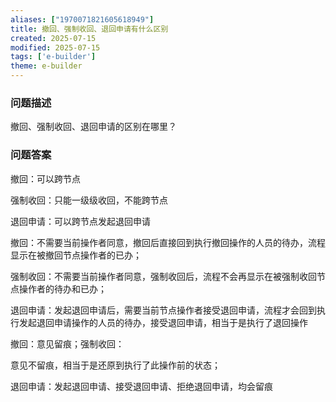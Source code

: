 ```yaml
---
aliases: ["1970071821605618949"]
title: 撤回、强制收回、退回申请有什么区别
created: 2025-07-15
modified: 2025-07-15
tags: ['e-builder']
theme: e-builder
---
```


### 问题描述

撤回、强制收回、退回申请的区别在哪里？

### 问题答案

撤回：可以跨节点

强制收回：只能一级级收回，不能跨节点

退回申请：可以跨节点发起退回申请

撤回：不需要当前操作者同意，撤回后直接回到执行撤回操作的人员的待办，流程显示在被撤回节点操作者的已办；

强制收回：不需要当前操作者同意，强制收回后，流程不会再显示在被强制收回节点操作者的待办和已办；

退回申请：发起退回申请后，需要当前节点操作者接受退回申请，流程才会回到执行发起退回申请操作的人员的待办，接受退回申请，相当于是执行了退回操作

撤回：意见留痕；强制收回：

意见不留痕，相当于是还原到执行了此操作前的状态；

退回申请：发起退回申请、接受退回申请、拒绝退回申请，均会留痕